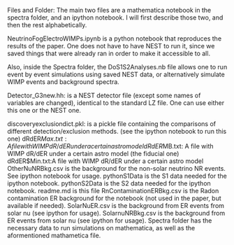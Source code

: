 Files and Folder:
The main two files are a mathematica notebook in the spectra folder, and an ipython notebook. I will first describe those two, and then the rest alphabetically.

NeutrinoFogElectroWIMPs.ipynb is a python notebook that reproduces the results of the paper. One does not have to have NEST to run it, since we saved things that were already ran in order to make it accessible to all. 

Also, inside the Spectra folder, the DoS1S2Analyses.nb file allows one to run event by event simulations using saved NEST data, or alternatively simulate WIMP events and background spectra. 

Detector_G3new.hh:  is a NEST detector file (except some names of variables are changed), identical to the standard LZ file. One can use either this one or the NEST one.

discoveryexclusiondict.pkl: is a pickle file containing the comparisons of different detection/exclusion methods. (see the ipython notebook to run this one)
dRdER$Max.txt: A file with WIMP dR/dER under a certain astro model
dRdER$MB.txt: A file with WIMP dR/dER under a certain astro model (the fiducial one)
dRdER$Min.txt:A file with WIMP dR/dER under a certain astro model 
OtherNuNRBkg.csv is the background for the non-solar neutrino NR events. See ipython notebook for usage.
pythonS1Data is the S1 data needed for the ipython notebook. 
pythonS2Data is the S2 data needed for the ipython notebook. 
readme.md is this file
RnContaminationERBkg.csv is the Radon contamination ER background for the notebook (not used in the paper, but available if needed).
SolarNuER.csv is the background from ER events from solar nu (see ipython for usage). 
SolarnuNRBkg.csv is the background from ER events from solar nu (see ipython for usage).
Spectra folder has the necessary data to run simulations on mathematica, as well as the aformentioned mathametica file.